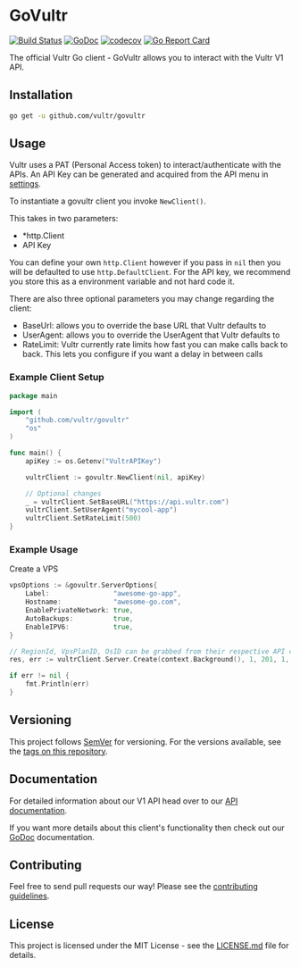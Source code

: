 # GoVultr

[![Build Status](https://travis-ci.org/vultr/govultr.svg?branch=master)](https://travis-ci.org/vultr/govultr)
[![GoDoc](https://godoc.org/github.com/vultr/govultr?status.svg)](https://godoc.org/github.com/vultr/govultr)
[![codecov](https://codecov.io/gh/vultr/govultr/branch/master/graph/badge.svg?token=PDJXBc7Rci)](https://codecov.io/gh/vultr/govultr)
[![Go Report Card](https://goreportcard.com/badge/github.com/vultr/govultr)](https://goreportcard.com/report/github.com/vultr/govultr)

The official Vultr Go client - GoVultr allows you to interact with the Vultr V1 API.

## Installation

```sh
go get -u github.com/vultr/govultr
```

## Usage

Vultr uses a PAT (Personal Access token) to interact/authenticate with the APIs. An API Key can be generated and acquired from the API menu in [settings](https://my.vultr.com/settings/#settingsapi).

To instantiate a govultr client you invoke `NewClient()`.

This takes in two parameters:

- \*http.Client
- API Key

You can define your own `http.Client` however if you pass in `nil` then you will be defaulted to use `http.DefaultClient`. For the API key, we recommend you store this as a environment variable and not hard code it.

There are also three optional parameters you may change regarding the client:

- BaseUrl: allows you to override the base URL that Vultr defaults to
- UserAgent: allows you to override the UserAgent that Vultr defaults to
- RateLimit: Vultr currently rate limits how fast you can make calls back to back. This lets you configure if you want a delay in between calls

### Example Client Setup

```go
package main

import (
	"github.com/vultr/govultr"
	"os"
)

func main() {
	apiKey := os.Getenv("VultrAPIKey")

	vultrClient := govultr.NewClient(nil, apiKey)

	// Optional changes
	_ = vultrClient.SetBaseURL("https://api.vultr.com")
	vultrClient.SetUserAgent("mycool-app")
	vultrClient.SetRateLimit(500)
}
```

### Example Usage

Create a VPS

```go
vpsOptions := &govultr.ServerOptions{
	Label:                "awesome-go-app",
	Hostname:             "awesome-go.com",
	EnablePrivateNetwork: true,
	AutoBackups:          true,
	EnableIPV6:           true,
}

// RegionId, VpsPlanID, OsID can be grabbed from their respective API calls
res, err := vultrClient.Server.Create(context.Background(), 1, 201, 1, vpsOptions)

if err != nil {
	fmt.Println(err)
}
```

## Versioning

This project follows [SemVer](http://semver.org/) for versioning. For the versions available, see the [tags on this repository](https://github.com/vultr/govultr/tags).

## Documentation

For detailed information about our V1 API head over to our [API documentation](https://www.vultr.com/api/).

If you want more details about this client's functionality then check out our [GoDoc](https://godoc.org/github.com/vultr/govultr) documentation.

## Contributing

Feel free to send pull requests our way! Please see the [contributing guidelines](CONTRIBUTING.md).

## License

This project is licensed under the MIT License - see the [LICENSE.md](LICENSE) file for details.
